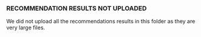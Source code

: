 ### RECOMMENDATION RESULTS NOT UPLOADED

We did not upload all the recommendations results in this folder as they are very large files.

